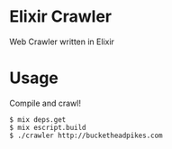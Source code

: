 # Elixir Crawler
Web Crawler written in Elixir

# Usage
Compile and crawl!
```
$ mix deps.get
$ mix escript.build
$ ./crawler http://bucketheadpikes.com
```
